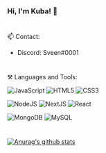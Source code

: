 ### Hi, I'm Kuba! 👋
#
📫 Contact:
- Discord: Sveen#0001
#
⚒ Languages and Tools:

![JavaScript](https://img.shields.io/badge/-JavaScript-black?style=flat&logo=javascript) 
![HTML5](https://img.shields.io/badge/-HTML-black?style=flat&logo=HTML5) 
![CSS3](https://img.shields.io/badge/-CSS-black?style=flat&logo=CSS3)

![NodeJS](https://img.shields.io/badge/-NodeJS-black?style=flat&logo=Node.js)  ![NextJS](https://img.shields.io/badge/-NextJS-black?style=flat&logo=next.js)  ![React](https://img.shields.io/badge/-React-black?style=flat&logo=react)

![MongoDB](https://img.shields.io/badge/-MongoDB-black?style=flat&logo=MongoDB) ![MySQL](https://img.shields.io/badge/-MySQL-black?style=flat&logo=mysql)

#
[![Anurag's github stats](https://github-readme-stats.vercel.app/api?username=sveenxx)](https://github.com/sveenxx/github-readme-stats)
